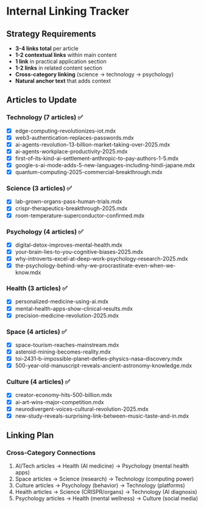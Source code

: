 # Internal Linking Tracker

## Strategy Requirements
- **3-4 links total** per article
- **1-2 contextual links** within main content
- **1 link** in practical application section  
- **1-2 links** in related content section
- **Cross-category linking** (science → technology → psychology)
- **Natural anchor text** that adds context

## Articles to Update

### Technology (7 articles) ✅
- [x] edge-computing-revolutionizes-iot.mdx
- [x] web3-authentication-replaces-passwords.mdx
- [x] ai-agents-revolution-13-billion-market-taking-over-2025.mdx
- [x] ai-agents-workplace-productivity-2025.mdx
- [x] first-of-its-kind-ai-settlement-anthropic-to-pay-authors-1-5.mdx
- [x] google-s-ai-mode-adds-5-new-languages-including-hindi-japane.mdx
- [x] quantum-computing-2025-commercial-breakthrough.mdx

### Science (3 articles) ✅
- [x] lab-grown-organs-pass-human-trials.mdx
- [x] crispr-therapeutics-breakthrough-2025.mdx
- [x] room-temperature-superconductor-confirmed.mdx

### Psychology (4 articles) ✅
- [x] digital-detox-improves-mental-health.mdx
- [x] your-brain-lies-to-you-cognitive-biases-2025.mdx
- [x] why-introverts-excel-at-deep-work-psychology-research-2025.mdx
- [x] the-psychology-behind-why-we-procrastinate-even-when-we-know.mdx

### Health (3 articles) ✅
- [x] personalized-medicine-using-ai.mdx
- [x] mental-health-apps-show-clinical-results.mdx
- [x] precision-medicine-revolution-2025.mdx

### Space (4 articles) ✅
- [x] space-tourism-reaches-mainstream.mdx
- [x] asteroid-mining-becomes-reality.mdx
- [x] toi-2431-b-impossible-planet-defies-physics-nasa-discovery.mdx
- [x] 500-year-old-manuscript-reveals-ancient-astronomy-knowledge.mdx

### Culture (4 articles) ✅
- [x] creator-economy-hits-500-billion.mdx
- [x] ai-art-wins-major-competition.mdx
- [x] neurodivergent-voices-cultural-revolution-2025.mdx
- [x] new-study-reveals-surprising-link-between-music-taste-and-in.mdx

## Linking Plan

### Cross-Category Connections
1. AI/Tech articles → Health (AI medicine) → Psychology (mental health apps)
2. Space articles → Science (research) → Technology (computing power)
3. Culture articles → Psychology (behavior) → Technology (platforms)
4. Health articles → Science (CRISPR/organs) → Technology (AI diagnosis)
5. Psychology articles → Health (mental wellness) → Culture (social media)